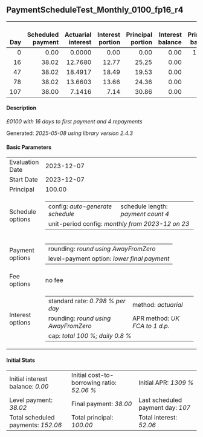 <h2>PaymentScheduleTest_Monthly_0100_fp16_r4</h2>
<table>
    <thead style="vertical-align: bottom;">
        <th style="text-align: right;">Day</th>
        <th style="text-align: right;">Scheduled payment</th>
        <th style="text-align: right;">Actuarial interest</th>
        <th style="text-align: right;">Interest portion</th>
        <th style="text-align: right;">Principal portion</th>
        <th style="text-align: right;">Interest balance</th>
        <th style="text-align: right;">Principal balance</th>
        <th style="text-align: right;">Total actuarial interest</th>
        <th style="text-align: right;">Total interest</th>
        <th style="text-align: right;">Total principal</th>
    </thead>
    <tr style="text-align: right;">
        <td class="ci00">0</td>
        <td class="ci01" style="white-space: nowrap;">0.00</td>
        <td class="ci02">0.0000</td>
        <td class="ci03">0.00</td>
        <td class="ci04">0.00</td>
        <td class="ci05">0.00</td>
        <td class="ci06">100.00</td>
        <td class="ci07">0.0000</td>
        <td class="ci08">0.00</td>
        <td class="ci09">0.00</td>
    </tr>
    <tr style="text-align: right;">
        <td class="ci00">16</td>
        <td class="ci01" style="white-space: nowrap;">38.02</td>
        <td class="ci02">12.7680</td>
        <td class="ci03">12.77</td>
        <td class="ci04">25.25</td>
        <td class="ci05">0.00</td>
        <td class="ci06">74.75</td>
        <td class="ci07">12.7680</td>
        <td class="ci08">12.77</td>
        <td class="ci09">25.25</td>
    </tr>
    <tr style="text-align: right;">
        <td class="ci00">47</td>
        <td class="ci01" style="white-space: nowrap;">38.02</td>
        <td class="ci02">18.4917</td>
        <td class="ci03">18.49</td>
        <td class="ci04">19.53</td>
        <td class="ci05">0.00</td>
        <td class="ci06">55.22</td>
        <td class="ci07">31.2597</td>
        <td class="ci08">31.26</td>
        <td class="ci09">44.78</td>
    </tr>
    <tr style="text-align: right;">
        <td class="ci00">78</td>
        <td class="ci01" style="white-space: nowrap;">38.02</td>
        <td class="ci02">13.6603</td>
        <td class="ci03">13.66</td>
        <td class="ci04">24.36</td>
        <td class="ci05">0.00</td>
        <td class="ci06">30.86</td>
        <td class="ci07">44.9200</td>
        <td class="ci08">44.92</td>
        <td class="ci09">69.14</td>
    </tr>
    <tr style="text-align: right;">
        <td class="ci00">107</td>
        <td class="ci01" style="white-space: nowrap;">38.00</td>
        <td class="ci02">7.1416</td>
        <td class="ci03">7.14</td>
        <td class="ci04">30.86</td>
        <td class="ci05">0.00</td>
        <td class="ci06">0.00</td>
        <td class="ci07">52.0616</td>
        <td class="ci08">52.06</td>
        <td class="ci09">100.00</td>
    </tr>
</table>
<h4>Description</h4>
<p><i>£0100 with 16 days to first payment and 4 repayments</i></p>
<p>Generated: <i>2025-05-08 using library version 2.4.3</i></p>
<h4>Basic Parameters</h4>
<table>
    <tr>
        <td>Evaluation Date</td>
        <td>2023-12-07</td>
    </tr>
    <tr>
        <td>Start Date</td>
        <td>2023-12-07</td>
    </tr>
    <tr>
        <td>Principal</td>
        <td>100.00</td>
    </tr>
    <tr>
        <td>Schedule options</td>
        <td>
            <table>
                <tr>
                    <td>config: <i>auto-generate schedule</i></td>
                    <td>schedule length: <i><i>payment count</i> 4</i></td>
                </tr>
                <tr>
                    <td colspan="2" style="white-space: nowrap;">unit-period config: <i>monthly from 2023-12 on 23</i></td>
                </tr>
            </table>
        </td>
    </tr>
    <tr>
        <td>Payment options</td>
        <td>
            <table>
                <tr>
                    <td>rounding: <i>round using AwayFromZero</i></td>
                </tr>
                <tr>
                    <td>level-payment option: <i>lower&nbsp;final&nbsp;payment</i></td>
                </tr>
            </table>
        </td>
    </tr>
    <tr>
        <td>Fee options</td>
        <td>no fee
        </td>
    </tr>
    <tr>
        <td>Interest options</td>
        <td>
            <table>
                <tr>
                    <td>standard rate: <i>0.798 % per day</i></td>
                    <td>method: <i>actuarial</i></td>
                </tr>
                <tr>
                    <td>rounding: <i>round using AwayFromZero</i></td>
                    <td>APR method: <i>UK FCA to 1 d.p.</i></td>
                </tr>
                <tr>
                    <td colspan="2">cap: <i>total 100 %; daily 0.8 %</td>
                </tr>
            </table>
        </td>
    </tr>
</table>
<h4>Initial Stats</h4>
<table>
    <tr>
        <td>Initial interest balance: <i>0.00</i></td>
        <td>Initial cost-to-borrowing ratio: <i>52.06 %</i></td>
        <td>Initial APR: <i>1309 %</i></td>
    </tr>
    <tr>
        <td>Level payment: <i>38.02</i></td>
        <td>Final payment: <i>38.00</i></td>
        <td>Last scheduled payment day: <i>107</i></td>
    </tr>
    <tr>
        <td>Total scheduled payments: <i>152.06</i></td>
        <td>Total principal: <i>100.00</i></td>
        <td>Total interest: <i>52.06</i></td>
    </tr>
</table>